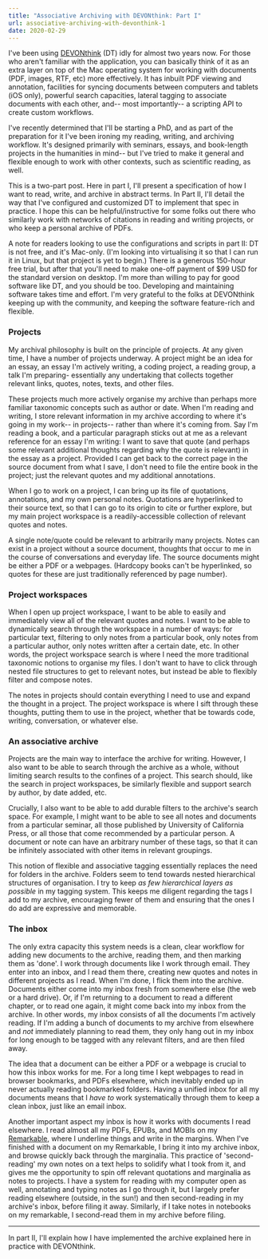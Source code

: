 ```yaml
---
title: "Associative Archiving with DEVONthink: Part I"
url: associative-archiving-with-devonthink-1 
date: 2020-02-29
---
```

I've been using [DEVONthink](https://www.devontechnologies.com/apps/devonthink)
(DT) idly for almost two years now. For those who aren't familiar with the
application, you can basically think of it as an extra layer on top of the Mac
operating system for working with documents (PDF, images, RTF, etc) more
effectively. It has inbuilt PDF viewing and annotation, facilities for syncing
documents between computers and tablets (iOS only), powerful search capacities,
lateral tagging to associate documents with each other, and-- most
importantly-- a scripting API to create custom workflows.

I've recently determined that I'll be starting a PhD, and as part of the
preparation for it I've been ironing my reading, writing, and archiving
workflow.  It's designed primarily with seminars, essays, and book-length
projects in the humanities in mind-- but I've tried to make it general and
flexible enough to work with other contexts, such as scientific reading, as
well.

This is a two-part post. Here in part I, I'll present a specification of how
I want to read, write, and archive in abstract terms. In Part II, I'll detail
the way that I've configured and customized DT to implement that spec in
practice. I hope this can be helpful/instructive for some folks out there who
similarly work with networks of citations in reading and writing projects, or
who keep a personal archive of PDFs. 

A note for readers looking to use the configurations and scripts in part II: DT
is not free, and it's Mac-only. (I'm looking into virtualising it so that I can
run it in Linux, but that project is yet to begin.) There is a generous
150-hour free trial, but after that you'll need to make one-off payment of $99
USD for the standard version on desktop.  I'm more than willing to pay for good
software like DT, and you should be too.  Developing and maintaining software
takes time and effort. I'm very grateful to the folks at DEVONthink keeping up
with the community, and keeping the software feature-rich and flexible.

### Projects 

My archival philosophy is built on the principle of projects. At any given
time, I have a number of projects underway. A project might be an idea for an
essay, an essay I'm actively writing, a coding project, a reading group, a talk
I'm preparing- essentially any undertaking that collects together relevant
links, quotes, notes, texts, and other files. 

These projects much more actively organise my archive than perhaps more
familiar taxonomic concepts such as author or date. When I'm reading and
writing, I store relevant information in my archive according to where it's
going in my work-- in projects-- rather than where it's coming from. Say I'm
reading a book, and a particular paragraph sticks out at me as a relevant
reference for an essay I'm writing: I want to save that quote (and perhaps some
relevant additional thoughts regarding why the quote is relevant) in the essay
as a project. Provided I can get back to the correct page in the source
document from what I save, I don't need to file the entire book in the project;
just the relevant quotes and my additional annotations.

When I go to work on a project, I can bring up its file of quotations,
annotations, and my own personal notes. Quotations are hyperlinked to their
source text, so that I can go to its origin to cite or further explore, but my
main project workspace is a readily-accessible collection of relevant quotes
and notes.

A single note/quote could be relevant to arbitrarily many projects.  Notes can
exist in a project without a source document, thoughts that occur to me in the
course of conversations and everyday life. The source documents might be either
a PDF or a webpages. (Hardcopy books can't be hyperlinked, so quotes for these
are just traditionally referenced by page number).

### Project workspaces 

When I open up project workspace, I want to be able to easily and immediately
view all of the relevant quotes and notes. I want to be able to dynamically
search through the workspace in a number of ways: for particular text,
filtering to only notes from a particular book, only notes from a particular
author, only notes written after a certain date, etc. In other words, the
project workspace search is where I need the more traditional taxonomic notions
to organise my files. I don't want to have to click through nested file
structures to get to relevant notes, but instead be able to flexibly filter and
compose notes.

The notes in projects should contain everything I need to use and expand the
thought in a project. The project workspace is where I sift through these
thoughts, putting them to use in the project, whether that be towards code,
writing, conversation, or whatever else. 


### An associative archive 

Projects are the main way to interface the archive for writing. However, I also
want to be able to search through the archive as a whole, without limiting
search results to the confines of a project. This search should, like the
search in project workspaces, be similarly flexible and support search by
author, by date added, etc.

Crucially, I also want to be able to add durable filters to the archive's
search space. For example, I might want to be able to see all notes and
documents from a particular seminar, all those published by University of
California Press, or all those that come recommended by a particular person.
A document or note can have an arbitrary number of these tags, so that it can
be infinitely associated with other items in relevant groupings.

This notion of flexible and associative tagging essentially replaces the need
for folders in the archive. Folders seem to tend towards nested hierarchical
structures of organisation. I try to keep _as few hierarchical layers as
possible_ in my tagging system. This keeps me diligent regarding the tags I add
to my archive, encouraging fewer of them and ensuring that the ones I do add
are expressive and memorable. 

### The inbox 

The only extra capacity this system needs is a clean, clear workflow for adding
new documents to the archive, reading them, and then marking them as 'done'.
I work through documents like I work through email. They enter into an inbox,
and I read them there, creating new quotes and notes in different projects as
I read. When I'm done, I flick them into the archive. Documents either come
into my inbox fresh from somewhere else (the web or a hard drive). Or, if I'm
returning to a document to read a different chapter, or to read one again, it
might come back into my inbox from the archive. In other words, my inbox
consists of all the documents I'm actively reading. If I'm adding a bunch of
documents to my archive from elsewhere and _not_ immediately planning to read
them, they only hang out in my inbox for long enough to be tagged with any
relevant filters, and are then filed away. 


The idea that a document can be either a PDF or a webpage is crucial to how
this inbox works for me. For a long time I kept webpages to read in browser
bookmarks, and PDFs elsewhere, which inevitably ended up in never actually
reading bookmarked folders. Having a unified inbox for all my documents means
that I _have to_ work systematically through them to keep a clean inbox, just
like an email inbox.


Another important aspect my inbox is how it works with documents I read
elsewhere. I read almost all my PDFs, EPUBs, and MOBIs on my
[Remarkable](https://remarkable.com/), where I underline things and write in
the margins. When I've finished with a document on my Remarkable, I bring it
into my archive inbox, and browse quickly back through the marginalia. This
practice of 'second-reading' my own notes on a text helps to solidify what
I took from it, and gives me the opportunity to spin off relevant quotations
and marginalia as notes to projects. I have a system for reading with my
computer open as well, annotating and typing notes as I go through it, but
I largely prefer reading elsewhere (outside, in the sun!) and then
second-reading in my archive's inbox, before filing it away. Similarly, if
I take notes in notebooks on my remarkable, I second-read them in my archive
before filing.

---

In part II, I'll explain how I have implemented the archive explained here in
practice with DEVONthink.
